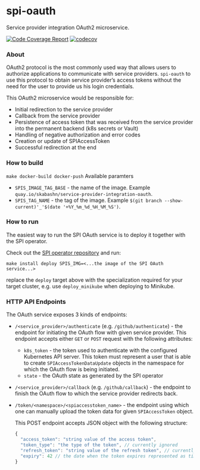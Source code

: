 # spi-oauth
Service provider integration OAuth2 microservice.


[![Code Coverage Report](https://github.com/redhat-appstudio/service-provider-integration-oauth/actions/workflows/codecov.yaml/badge.svg)](https://github.com/redhat-appstudio/service-provider-integration-oauth/actions/workflows/codecov.yaml)
[![codecov](https://codecov.io/gh/redhat-appstudio/service-provider-integration-oauth/branch/main/graph/badge.svg?token=kdeoeJcs0A)](https://codecov.io/gh/redhat-appstudio/service-provider-integration-oauth)

### About

OAuth2 protocol is the most commonly used way that allows users to authorize applications to communicate with service providers.
`spi-oauth` to use this protocol to obtain service provider’s access tokens without the need for the user to provide us his login credentials.


This OAuth2 microservice would be responsible for:
 - Initial redirection to the service provider
 - Callback from the service provider
 - Persistence of access token that was received from  the service provider into the permanent backend (k8s secrets or Vault)
 - Handling of negative authorization and error codes
 - Creation or update of SPIAccessToken
 - Successful redirection at the end

### How to build
 `make docker-build docker-push`
  Available paramters
  - `SPIS_IMAGE_TAG_BASE` - the name of the image. Example `quay.io/skabashn/service-provider-integration-oauth`.
  - `SPIS_TAG_NAME` - the tag of the image. Example `$(git branch --show-current)'_'$(date '+%Y_%m_%d_%H_%M_%S')`.
### How to run
The easiest way to run the SPI OAuth service is to deploy it together with the SPI
operator.

Check out the [SPI operator repository](https://github.com/redhat-appstudio/service-provider-integration-operator)
and run:
```
make install deploy SPIS_IMG=<...the image of the SPI OAuth service...>
```

replace the `deploy` target above with the specialization required for your target
cluster, e.g. use `deploy_minikube` when deploying to Minikube.

### HTTP API Endpoints

The OAuth service exposes 3 kinds of endpoints:

* `/<service_provider>/authenticate` (e.g. `/github/authenticate`) - the endpoint for initiating the OAuth flow with
  given service provider. This endpoint accepts either `GET` or `POST` request with the following attributes:
  * `k8s_token` - the token used to authenticate with the configured Kubernetes API server. This token
    must represent a user that is able to create `SPIAccessTokenDataUpdate` objects in the namespace for which
    the OAuth flow is being initiated.
  * `state` - the OAuth state as generated by the SPI operator
* `/<service_provider>/callback` (e.g. `/github/callback`) - the endpoint to finish the OAuth flow to which
  the service provider redirects back.
* `/token/<namespace>/<spiaccesstoken_name>` - the endpoint using which one can manually upload the token data for given
  `SPIAccessToken` object.
  
  This POST endpoint accepts JSON object with the following structure:
  ```javascript
  {
    "access_token": "string value of the access token",
    "token_type": "the type of the token", // currently ignored
    "refresh_token": "string value of the refresh token", // currently ignored
    "expiry": 42 // the date when the token expires represented as timestamp, currently ignored 
  }
  ```